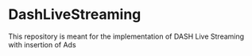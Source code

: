 # DashLiveStreaming
This repository is meant for the implementation of DASH Live Streaming with insertion of Ads
